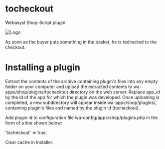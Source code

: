 # tocheckout
Webasyst Shop-Script plugin
<p>
    <img src="https://www.webasyst.com/wa-data/public/baza/products/img/87/1887/icon.200x110.en_US.png" alt="Logo" />
</p>
<p>
    As soon as the buyer puts something in the basket, he is redirected to the checkout.
</p>

# Installing a plugin
<p>
    Extract the contents of the archive containing plugin's files into any empty folder on your computer and upload the extracted contents to wa-apps/shop/plugins/tocheckout directory on the web server. Replace app_id by the id of the app for which the plugin was developed. Once uploading is completed, a new subdirectory will appear inside wa-apps/shop/plugins/, containing plugin's files and named by the plugin id (tocheckout).
</p>
<p>
    Add plugin id to configuration file wa-config/apps/shop/plugins.php in the form of a line shown below:
</p>
<p>
    'tocheckout' => true,
</p>
<p>
    Clear cache in Installer.
</p>